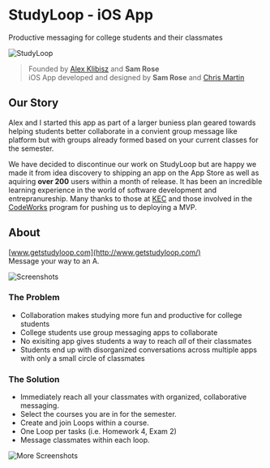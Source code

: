 # StudyLoop - iOS App
Productive messaging for college students and their classmates

![StudyLoop](http://static1.squarespace.com/static/5667871140667a43818a7b2a/t/56ba1a20c6fc08d8603c02b3/1455036961157/download.png?format=750w)

> Founded by [Alex Klibisz](https://github.com/alexklibisz) and __Sam Rose__<br/>
> iOS App developed and designed by __Sam Rose__ and [Chris Martin](https://github.com/schrismartin)

## Our Story
Alex and I started this app as part of a larger buniess plan geared towards helping students better collaborate in a convient group message like platform but with groups already formed based on your current classes for the semester.

We have decided to discontinue our work on StudyLoop but are happy we made it from idea discovery to shipping an app on the App Store as well as aquiring __over 200__ users within a month of release. It has been an incredible learning experience in the world of software development and entrepranureship. Many thanks to those at [KEC](http://knoxec.com/) and those involved in the [CodeWorks](http://knoxec.com/what-we-do/programs/codeworks/) program for pushing us to deploying a MVP.

## About
[www.getstudyloop.com](http://www.getstudyloop.com/)<br/>
Message your way to an A.

![Screenshots](https://cloud.githubusercontent.com/assets/11774595/18037070/49811608-6d49-11e6-8743-488a1a509dfb.png)

### The Problem
- Collaboration makes studying more fun and productive for college students
- College students use group messaging apps to collaborate
- No exisiting app gives students a way to reach _all_ of their classmates
- Students end up with disorganized conversations across multiple apps with only a small circle of classmates

### The Solution

- Immediately reach all your classmates with organized, collaborative messaging.
- Select the courses you are in for the semester.
- Create and join Loops within a course.
- One Loop per tasks (i.e. Homework 4, Exam 2)
- Message classmates within each loop.

![More Screenshots](https://cloud.githubusercontent.com/assets/11774595/18037069/4980269e-6d49-11e6-9025-d4cebbc69b25.png)
